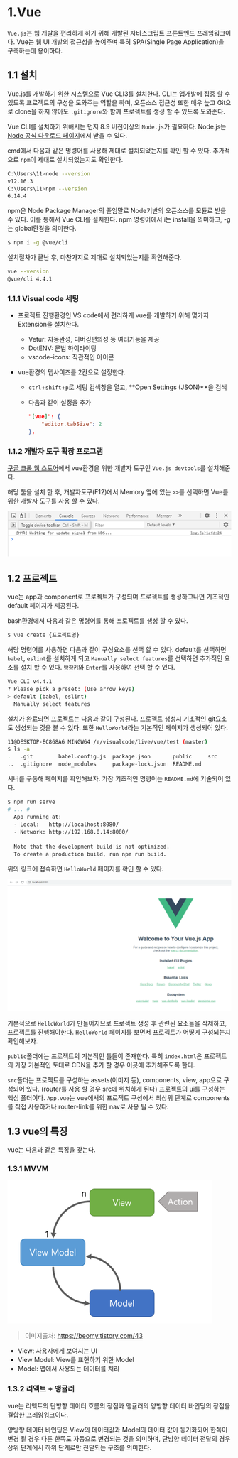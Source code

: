 # 1.Vue

`Vue.js`는 웹 개발을 편리하게 하기 위해 개발된 자바스크립트 프론트엔드 프레임워크이다. Vue는 웹 UI 개발의 접근성을 높여주며 특히 SPA(Single Page Application)을 구축하는데 용이하다.




## 1.1 설치
Vue.js를 개발하기 위한 시스템으로 Vue CLI3를 설치한다. CLI는 앱개발에 집중 할 수 있도록 프로젝트의 구성을 도와주는 역할을 하며, 오픈소스 접근성 또한 매우 높고 Git으로 clone을 하지 않아도 `.gitignore`와 함께 프로젝트를 생성 할 수 있도록 도와준다.

Vue CLI를 설치하기 위해서는 먼저 8.9 버전이상의 `Node.js`가 필요하다. Node.js는 [Node 공식 다운로드 페이지](https://nodejs.org/ko/download/)에서 받을 수 있다.

cmd에서 다음과 같은 명령어를 사용해 제대로 설치되었는지를 확인 할 수 있다. 추가적으로 `npm`이 제대로 설치되었는지도 확인한다.

```bash
C:\Users\11>node --version
v12.16.3
C:\Users\11>npm --version
6.14.4
```



npm은 Node Package Manager의 줄임말로 Node기반의 오픈소스를 모듈로 받을 수 있다. 이를 통해서 Vue CLI를 설치한다. npm 명령어에서 i는 install을 의미하고, -g는 global환경을 의미한다.

```bash
$ npm i -g @vue/cli
```



설치절차가 끝난 후, 마찬가지로 제대로 설치되었는지를 확인해준다.

```bash
vue --version
@vue/cli 4.4.1
```



### 1.1.1 Visual code 세팅

- 프로젝트 진행환경인 VS code에서 편리하게 vue를 개발하기 위해 몇가지 Extension을 설치한다.

  - Vetur: 자동완성, 디버깅편의성 등 여러기능을 제공
  - DotENV: 문법 하이라이팅
  - vscode-icons: 직관적인 아이콘

- vue환경의 탭사이즈를 2칸으로 설정한다.

  - `ctrl`+`shift`+`p`로 세팅 검색창을 열고, **Open Settings (JSON)**을 검색

  - 다음과 같이 설정을 추가

    ```json
    "[vue]": {
        "editor.tabSize": 2
    },
    ```



### 1.1.2 개발자 도구 확장 프로그램

[구글 크롬 웹 스토어](https://chrome.google.com/webstore)에서 vue환경을 위한 개발자 도구인 `Vue.js devtools`를 설치해준다.

해당 툴을 설치 한 후, 개발자도구(F12)에서 Memory 옆에 있는 `>>`를 선택하면 Vue를 위한 개발자 도구를 사용 할 수 있다.

![image-20200601194437985](images/image-20200601194437985.png)




## 1.2 프로젝트

vue는 app과 component로 프로젝트가 구성되며 프로젝트를 생성하고나면 기초적인 default 페이지가 제공된다. 

bash환경에서 다음과 같은 명령어를 통해 프로젝트를 생성 할 수 있다.

```bash
$ vue create {프로젝트명}
```



해당 명령어를 사용하면 다음과 같이 구성요소를 선택 할 수 있다. default를 선택하면 `babel`, `eslint`를 설치하게 되고 `Manually select features`를 선택하면 추가적인 요소를 설치 할 수 있다. `방향키`와 `Enter`를 사용하여 선택 할 수 있다.

```bash
Vue CLI v4.4.1
? Please pick a preset: (Use arrow keys)
> default (babel, eslint) 
  Manually select features 
```



설치가 완료되면 프로젝트는 다음과 같이 구성된다. 프로젝트 생성시 기초적인 git요소도 생성되는 것을 볼 수 있다. 또한 `HelloWorld`라는 기본적인 페이지가 생성되어 있다.

```bash
11@DESKTOP-EC868A6 MINGW64 /e/visualcode/live/vue/test (master)
$ ls -a
.   .git        babel.config.js  package.json       public     src
..  .gitignore  node_modules     package-lock.json  README.md
```



서버를 구동해 페이지를 확인해보자. 가장 기초적인 명령어는 `README.md`에 기술되어 있다.

```bash
$ npm run serve
# ... #
  App running at:
  - Local:   http://localhost:8080/
  - Network: http://192.168.0.14:8080/

  Note that the development build is not optimized.
  To create a production build, run npm run build.
```



위의 링크에 접속하면 `HelloWorld` 페이지를 확인 할 수 있다.

![image-20200601192416969](images/image-20200601192416969.png)



기본적으로 `HelloWorld`가 만들어지므로 프로젝트 생성 후 관련된 요소들을 삭제하고, 프로젝트를 진행해야한다. `HelloWorld` 페이지를 보면서 프로젝트가 어떻게 구성되는지 확인해보자.

`public`폴더에는 프로젝트의 기본적인 틀들이 존재한다. 특히 `index.html`은 프로젝트의 가장 기본적인 토대로 CDN을 추가 할 경우 이곳에 추가해주도록 한다.

`src`폴더는 프로젝트를 구성하는 assets(이미지 등), components, view, app으로 구성되어 있다. (router를 사용 할 경우 src에 위치하게 된다) 프로젝트의 ui를 구성하는 핵심 폴더이다. `App.vue`는 vue에서의 프로젝트 구성에서 최상위 단계로 components를 직접 사용하거나 router-link를 위한 nav로 사용 될 수 있다.



## 1.3 vue의 특징

vue는 다음과 같은 특징을 갖는다.



### 1.3.1 MVVM

![image-20200601193332339](images/image-20200601193332339.png)

> 이미지출처: https://beomy.tistory.com/43

- View: 사용자에게 보여지는 UI
- View Model: View를 표현하기 위한 Model
- Model: 앱에서 사용되는 데이터를 처리



### 1.3.2 리액트 + 앵귤러

vue는 리액트의 단방향 데이터 흐름의 장점과 앵귤러의 양방향 데이터 바인딩의 장점을 결합한 프레임워크이다. 

양방향 데이터 바인딩은 View의 데이터값과 Model의 데이터 값이 동기화되어 한쪽이 변경 될 경우 다른 한쪽도 자동으로 변경되는 것을 의미하며, 단방향 데이터 전달의 경우 상위 단계에서 하위 단계로만 전달되는 구조를 의미한다.